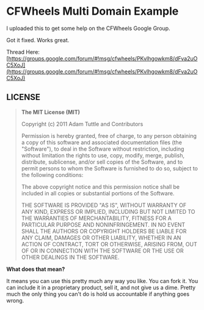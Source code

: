 # CFWheels Multi Domain Example

I uploaded this to get some help on the CFWheels Google Group. 

Got it fixed. Works great.

Thread Here: [https://groups.google.com/forum/#!msg/cfwheels/PKvlhgowkm8/dFva2uOC5XoJ](https://groups.google.com/forum/#!msg/cfwheels/PKvlhgowkm8/dFva2uOC5XoJ)


## LICENSE

>**The MIT License (MIT)**
>
>Copyright (c) 2011 Adam Tuttle and Contributors
>
>Permission is hereby granted, free of charge, to any person obtaining a copy of this software and associated documentation files (the "Software"), to deal in the Software without restriction, including without limitation the rights to use, copy, modify, merge, publish, distribute, sublicense, and/or sell copies of the Software, and to permit persons to whom the Software is furnished to do so, subject to the following conditions:
>
>The above copyright notice and this permission notice shall be included in all copies or substantial portions of the Software.
>
>THE SOFTWARE IS PROVIDED "AS IS", WITHOUT WARRANTY OF ANY KIND, EXPRESS OR IMPLIED, INCLUDING BUT NOT LIMITED TO THE WARRANTIES OF MERCHANTABILITY, FITNESS FOR A PARTICULAR PURPOSE AND NONINFRINGEMENT. IN NO EVENT SHALL THE AUTHORS OR COPYRIGHT HOLDERS BE LIABLE FOR ANY CLAIM, DAMAGES OR OTHER LIABILITY, WHETHER IN AN ACTION OF CONTRACT, TORT OR OTHERWISE, ARISING FROM, OUT OF OR IN CONNECTION WITH THE SOFTWARE OR THE USE OR OTHER DEALINGS IN THE SOFTWARE.

**What does that mean?**

It means you can use this pretty much any way you like. You can fork it. You can include it in a proprietary product, sell it, and not give us a dime. Pretty much the only thing you can't do is hold us accountable if anything goes wrong.
